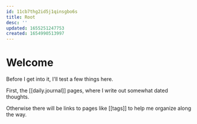 ```yaml
---
id: 11cb7thg2id5j1qinsgbo6s
title: Root
desc: ''
updated: 1655251247753
created: 1654990513997
---
```

# Welcome

Before I get into it, I'll test a few things here.

First, the [[daily.journal]] pages, where I write out somewhat dated thoughts.

Otherwise there will be links to pages like [[tags]] to help me organize along the way.
